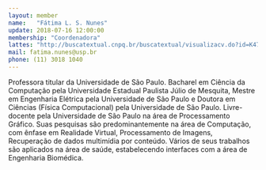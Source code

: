 ```yaml
---
layout: member
name:   "Fátima L. S. Nunes"
update: 2018-07-16 12:00:00
membership: "Coordenadora"
lattes: "http://buscatextual.cnpq.br/buscatextual/visualizacv.do?id=K4760963Y2"
mail: fatima.nunes@usp.br
phone: (11) 3018 1040
---
```


Professora titular da Universidade de São Paulo. Bacharel em Ciência da Computação pela Universidade Estadual Paulista Júlio de Mesquita, Mestre em Engenharia Elétrica pela Universidade de São Paulo e Doutora em Ciências (Física Computacional) pela Universidade de São Paulo. Livre-docente pela Universidade de São Paulo na área de Processamento Gráfico. Suas pesquisas são predominantemente na área de Computação, com ênfase em Realidade Virtual, Processamento de Imagens, Recuperação de dados multimídia por conteúdo. Vários de seus trabalhos são aplicados na área de saúde, estabelecendo interfaces com a área de Engenharia Biomédica.
